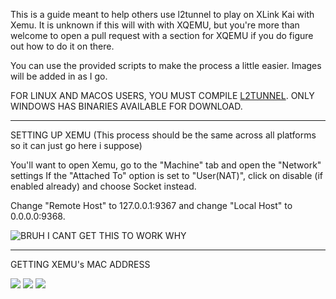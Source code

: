 This is a guide meant to help others use l2tunnel to play on XLink Kai with Xemu. It is unknown if this will with with XQEMU, but you're more than welcome to open a pull request with a section for XQEMU if you do figure out how to do it on there.

You can use the provided scripts to make the process a little easier. Images will be added in as I go.

FOR LINUX AND MACOS USERS, YOU MUST COMPILE [L2TUNNEL](https://github.com/mborgerson/l2tunnel). ONLY WINDOWS HAS BINARIES AVAILABLE FOR DOWNLOAD.

-----------------------------------------------------------------------------------------------------------------------------------------------------------------------------------
SETTING UP XEMU (This process should be the same across all platforms so it can just go here i suppose)

You'll want to open Xemu, go to the "Machine" tab and open the "Network" settings
If the "Attached To" option is set to "User(NAT)", click on disable (if enabled already) and choose Socket instead.

Change "Remote Host" to 127.0.0.1:9367 and change "Local Host" to 0.0.0.0:9368.

![BRUH I CANT GET THIS TO WORK WHY](https://github.com/poobarfoob/l2tunnel-kai-guide/blob/main/Images/xemu%20network%20settings.png?raw=true)

-----------------------------------------------------------------------------------------------------------------------------------------------------------------------------------
GETTING XEMU's MAC ADDRESS

![](https://github.com/poobarfoob/l2tunnel-kai-guide/blob/main/Images/dash%20part%201.png?raw=true)
![](https://github.com/poobarfoob/l2tunnel-kai-guide/blob/main/Images/dash%20part%202.png?raw=true)
![](https://github.com/poobarfoob/l2tunnel-kai-guide/blob/main/Images/dash%20part%203.png?raw=true)
